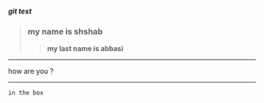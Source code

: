 ##### git test
>### my name is shshab
>>**my last name is abbasi**
---
how are you ?
___

```
in the box
```
